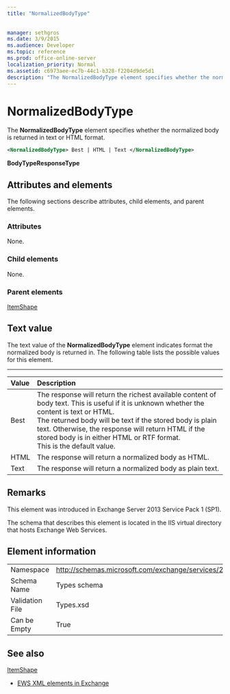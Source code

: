 ```yaml
---
title: "NormalizedBodyType"
 
 
manager: sethgros
ms.date: 3/9/2015
ms.audience: Developer
ms.topic: reference
ms.prod: office-online-server
localization_priority: Normal
ms.assetid: c6973aee-ec7b-44c1-b328-f2204d9de5d1
description: "The NormalizedBodyType element specifies whether the normalized body is returned in text or HTML format."
---
```


# NormalizedBodyType

The **NormalizedBodyType** element specifies whether the normalized body is returned in text or HTML format. 
  
```XML
<NormalizedBodyType> Best | HTML | Text </NormalizedBodyType>
```

 **BodyTypeResponseType**
## Attributes and elements

The following sections describe attributes, child elements, and parent elements.
  
### Attributes

None.
  
### Child elements

None.
  
### Parent elements

[ItemShape](itemshape.md)
  
## Text value

The text value of the **NormalizedBodyType** element indicates format the normalized body is returned in. The following table lists the possible values for this element. 
  
****

|**Value**|**Description**|
|:-----|:-----|
|Best  <br/> |The response will return the richest available content of body text. This is useful if it is unknown whether the content is text or HTML.  <br/> The returned body will be text if the stored body is plain text. Otherwise, the response will return HTML if the stored body is in either HTML or RTF format.  <br/> This is the default value.  <br/> |
|HTML  <br/> |The response will return a normalized body as HTML.  <br/> |
|Text  <br/> |The response will return a normalized body as plain text.  <br/> |
   
## Remarks

This element was introduced in Exchange Server 2013 Service Pack 1 (SP1).
  
The schema that describes this element is located in the IIS virtual directory that hosts Exchange Web Services.
  
## Element information

|||
|:-----|:-----|
|Namespace  <br/> |http://schemas.microsoft.com/exchange/services/2006/types  <br/> |
|Schema Name  <br/> |Types schema  <br/> |
|Validation File  <br/> |Types.xsd  <br/> |
|Can be Empty  <br/> |True  <br/> |
   
## See also



[ItemShape](itemshape.md)


- [EWS XML elements in Exchange](ews-xml-elements-in-exchange.md)

